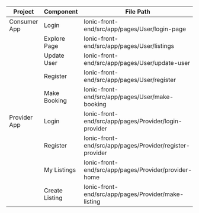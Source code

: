 | Project      | Component      | File Path                                                |   |   |
|--------------|----------------|----------------------------------------------------------|---|---|
| Consumer App | Login          | Ionic-front-end/src/app/pages/User/login-page            |   |   |
|              | Explore Page   | Ionic-front-end/src/app/pages/User/listings              |   |   |
|              | Update User    | Ionic-front-end/src/app/pages/User/update-user           |   |   |
|              | Register       | Ionic-front-end/src/app/pages/User/register              |   |   |
|              | Make Booking   | Ionic-front-end/src/app/pages/User/make-booking          |   |   |
| Provider App | Login          | Ionic-front-end/src/app/pages/Provider/login-provider    |   |   |
|              | Register       | Ionic-front-end/src/app/pages/Provider/register-provider |   |   |
|              | My Listings    | Ionic-front-end/src/app/pages/Provider/provider-home     |   |   |
|              | Create Listing | Ionic-front-end/src/app/pages/Provider/make-listing      |   |   |
